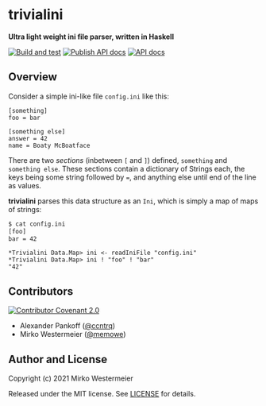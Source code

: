 # trivialini

**Ultra light weight ini file parser, written in Haskell**

[![Build and test](https://github.com/memowe/trivialini/actions/workflows/test.yml/badge.svg)](https://github.com/memowe/trivialini/actions/workflows/test.yml)
[![Publish API docs](https://github.com/memowe/trivialini/actions/workflows/haddock-pages.yml/badge.svg)](https://github.com/memowe/trivialini/actions/workflows/haddock-pages.yml)
[![API docs](https://img.shields.io/badge/API%20docs-Haddock-8a80a8?style=flat&logo=haskell&logoColor=lightgray)](https://mirko.westermeier.de/trivialini/apidocs/)

## Overview

Consider a simple ini-like file `config.ini` like this:

```
[something]
foo = bar

[something else]
answer = 42
name = Boaty McBoatface
```

There are two *sections* (inbetween `[` and `]`) defined, `something` and `something else`. These sections contain a dictionary of Strings each, the keys being some string followed by `=`, and anything else until end of the line as values.

**trivialini** parses this data structure as an `Ini`, which is simply a map of maps of strings:

```bash
$ cat config.ini
[foo]
bar = 42
```

```
*Trivialini Data.Map> ini <- readIniFile "config.ini"
*Trivialini Data.Map> ini ! "foo" ! "bar"
"42"
```

## Contributors

[![Contributor Covenant 2.0](https://img.shields.io/badge/Code%20of%20Conduct-Contributor%20Covenant%202.0-8f761b.svg?style=flat&logo=adguard&logoColor=lightgray)](CODE_OF_CONDUCT.md)

- Alexander Pankoff ([@ccntrq](https://github.com/ccntrq))
- Mirko Westermeier ([@memowe](https://github.com/memowe))

## Author and License

Copyright (c) 2021 Mirko Westermeier

Released under the MIT license. See [LICENSE](LICENSE) for details.
